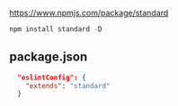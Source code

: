 https://www.npmjs.com/package/standard

```js
npm install standard -D
```

## package.json

```json
  "eslintConfig": {
    "extends": "standard"
  }
```

